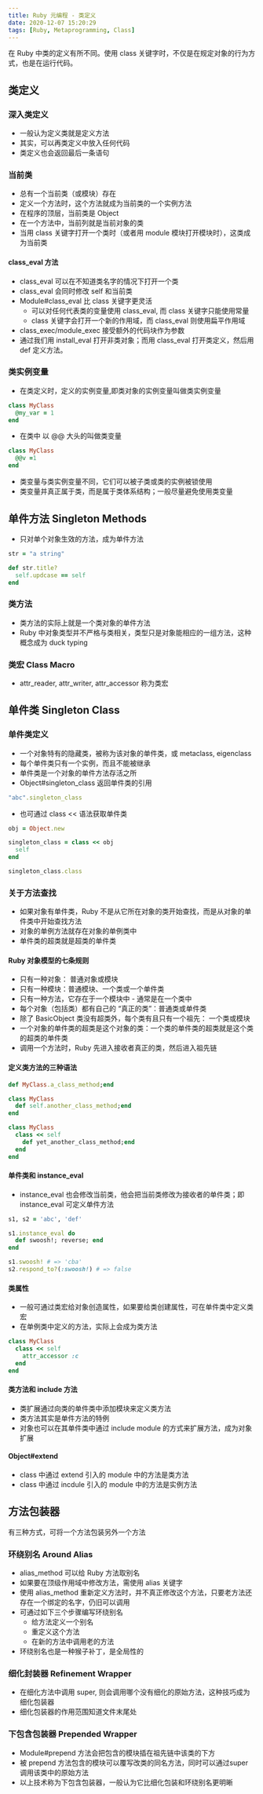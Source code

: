```yaml
---
title: Ruby 元编程 - 类定义
date: 2020-12-07 15:20:29
tags: [Ruby, Metaprogramming, Class]
---
```


在 Ruby 中类的定义有所不同。使用 class 关键字时，不仅是在规定对象的行为方式，也是在运行代码。

<!--more-->

## 类定义

### 深入类定义

- 一般认为定义类就是定义方法
- 其实，可以再类定义中放入任何代码
- 类定义也会返回最后一条语句

### 当前类

- 总有一个当前类（或模块）存在
- 定义一个方法时，这个方法就成为当前类的一个实例方法
- 在程序的顶层，当前类是 Object
- 在一个方法中，当前列就是当前对象的类
- 当用 class 关键字打开一个类时（或者用 module 模块打开模块时），这类成为当前类


#### class_eval 方法

- class_eval 可以在不知道类名字的情况下打开一个类
- class_eval 会同时修改 self 和当前类
- Module#class_eval 比 class 关键字更灵活
  - 可以对任何代表类的变量使用 class_eval, 而 class 关键字只能使用常量
  - class 关键字会打开一个新的作用域，而 class_eval 则使用扁平作用域
- class_exec/module_exec 接受额外的代码块作为参数
- 通过我们用 install_eval 打开非类对象；而用 class_eval 打开类定义，然后用 def 定义方法。

### 类实例变量

- 在类定义时，定义的实例变量,即类对象的实例变量叫做类实例变量

```ruby
class MyClass
  @my_var = 1
end
```

- 在类中 以 @@ 大头的叫做类变量

```ruby
class MyClass
  @@v =1
end
```

- 类变量与类实例变量不同，它们可以被子类或类的实例被锁使用
- 类变量并真正属于类，而是属于类体系结构；一般尽量避免使用类变量

## 单件方法 Singleton Methods

- 只对单个对象生效的方法，成为单件方法

```ruby
str = "a string"

def str.title?
  self.updcase == self
end
```

### 类方法

- 类方法的实际上就是一个类对象的单件方法
- Ruby 中对象类型并不严格与类相关，类型只是对象能相应的一组方法，这种概念成为 duck typing

### 类宏 Class Macro

- attr_reader, attr_writer, attr_accessor 称为类宏


## 单件类 Singleton Class

### 单件类定义

- 一个对象特有的隐藏类，被称为该对象的单件类，或 metaclass, eigenclass
- 每个单件类只有一个实例，而且不能被继承
- 单件类是一个对象的单件方法存活之所
- Object#singleton_class 返回单件类的引用

```ruby
"abc".singleton_class
```

- 也可通过 class << 语法获取单件类

```ruby
obj = Object.new

singleton_class = class << obj
  self
end

singleton_class.class
```

### 关于方法查找

- 如果对象有单件类，Ruby 不是从它所在对象的类开始查找，而是从对象的单件类中开始查找方法
- 对象的单例方法就存在对象的单例类中
- 单件类的超类就是超类的单件类

#### Ruby 对象模型的七条规则

- 只有一种对象： 普通对象或模块
- 只有一种模块：普通模块、一个类或一个单件类
- 只有一种方法，它存在于一个模块中 - 通常是在一个类中
- 每个对象（包括类）都有自己的 “真正的类”：普通类或单件类
- 除了 BasicObject 类没有超类外，每个类有且只有一个祖先： 一个类或模块
- 一个对象的单件类的超类是这个对象的类：一个类的单件类的超类就是这个类的超类的单件类
- 调用一个方法时，Ruby 先进入接收者真正的类，然后进入祖先链

#### 定义类方法的三种语法

```ruby
def MyClass.a_class_method;end

class MyClass
  def self.another_class_method;end
end

class MyClass
  class << self
    def yet_another_class_method;end
  end
end
```

#### 单件类和 instance_eval

- instance_eval 也会修改当前类，他会把当前类修改为接收者的单件类；即 instance_eval 可定义单件方法

```ruby
s1, s2 = 'abc', 'def'

s1.instance_eval do
  def swoosh!; reverse; end
end

s1.swoosh! # => 'cba'
s2.respond_to?(:swoosh!) # => false
```

#### 类属性

- 一般可通过类宏给对象创造属性，如果要给类创建属性，可在单件类中定义类宏
- 在单例类中定义的方法，实际上会成为类方法

```ruby
class MyClass
  class << self
    attr_accessor :c
  end
end
```

#### 类方法和 include 方法

- 类扩展通过向类的单件类中添加模块来定义类方法
- 类方法其实是单件方法的特例
- 对象也可以在其单件类中通过 include module 的方式来扩展方法，成为对象扩展

#### Object#extend

- class 中通过 extend 引入的 module 中的方法是类方法
- class 中通过 incdule 引入的 module 中的方法是实例方法


## 方法包装器

有三种方式，可将一个方法包装另外一个方法

### 环绕别名 Around Alias

- alias_method 可以给 Ruby 方法取别名
- 如果要在顶级作用域中修改方法，需使用 alias 关键字
- 使用 alias_method 重新定义方法时，并不真正修改这个方法，只要老方法还存在一个绑定的名字，仍旧可以调用
- 可通过如下三个步骤编写环绕别名
  - 给方法定义一个别名
  - 重定义这个方法
  - 在新的方法中调用老的方法
- 环绕别名也是一种猴子补丁，是全局性的

### 细化封装器 Refinement Wrapper

- 在细化方法中调用 super, 则会调用哪个没有细化的原始方法，这种技巧成为细化包装器
- 细化包装器的作用范围知道文件末尾处


### 下包含包装器 Prepended Wrapper

- Module#prepend 方法会把包含的模块插在祖先链中该类的下方
- 被 prepend 方法包含的模块可以覆写改类的同名方法，同时可以通过super 调用该类中的原始方法
- 以上技术称为下包含包装器，一般认为它比细化包装和环绕别名更明晰
